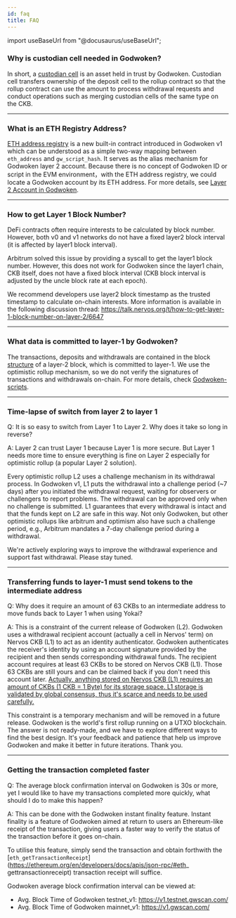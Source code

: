 ```yaml
---
id: faq
title: FAQ
---
```

import useBaseUrl from "@docusaurus/useBaseUrl";

### Why is custodian cell needed in Godwoken?

In short, a [custodian cell](depAndWthd.md#custodian-cell) is an asset held in trust by Godwoken. Custodian cell transfers ownership of the deposit cell to the rollup contract so that the rollup contract can use the amount to process withdrawal requests and conduct operations such as merging custodian cells of the same type on the CKB.

----

### What is an ETH Registry Address?

[ETH address registry](https://github.com/nervosnetwork/godwoken-scripts/blob/master/c/contracts/eth_addr_reg.c) is a new built-in contract introduced in Godwoken v1 which can be understood as a simple two-way mapping between `eth_address` and `gw_script_hash`. It serves as the alias mechanism for Godwoken layer 2 account. Because there is no concept of Godwoken ID or script in the EVM environment，with the ETH address registry, we could locate a Godwoken account by its ETH address. For more details, see [Layer 2 Account in Godwoken](layer2Account.md).

----

### How to get Layer 1 Block Number?

DeFi contracts often require interests to be calculated by block number. However, both v0 and v1 networks do not have a fixed layer2 block interval (it is affected by layer1 block interval).

Arbitrum solved this issue by providing a syscall to get the layer1 block number. However, this does not work for Godwoken since the layer1 chain, CKB itself, does not have a fixed block interval (CKB block interval is adjusted by the uncle block rate at each epoch).

We recommend developers use layer2 block timestamp as the trusted timestamp to calculate on-chain interests. More information is available in the following discussion thread: https://talk.nervos.org/t/how-to-get-layer-1-block-number-on-layer-2/6647

----

### What data is committed to layer-1 by Godwoken?

The transactions, deposits and withdrawals are contained in the block [structure](https://github.com/nervosnetwork/godwoken/blob/v1.5.0/crates/types/schemas/godwoken.mol#L97-L110) of a layer-2 block, which is committed to layer-1. We use the optimistic rollup mechanism, so we do not verify the signatures of transactions and withdrawals on-chain. For more details, check [Godwoken-scripts](https://github.com/nervosnetwork/godwoken-scripts/blob/master/README.md).

----

### Time-lapse of switch from layer 2 to layer 1

Q: It is so easy to switch from Layer 1 to Layer 2. Why does it take so long in reverse?

A: Layer 2 can trust Layer 1 because Layer 1 is more secure. But Layer 1 needs more time to ensure everything is fine on Layer 2 especially for optimistic rollup (a popular Layer 2 solution). 

Every optimistic rollup L2 uses a challenge mechanism in its withdrawal process. In Godwoken v1, L1 puts the withdrawal into a challenge period (~7 days) after you initiated the withdrawal request, waiting for observers or challengers to report problems. The withdrawal can be approved only when no challenge is submitted. L1 guarantees that every withdrawal is intact and that the funds kept on L2 are safe in this way. Not only Godwoken, but other optimistic rollups like arbitrum and optimism also have such a challenge period, e.g., Arbitrum mandates a 7-day challenge period during a withdrawal.

We're actively exploring ways to improve the withdrawal experience and support fast withdrawal. Please stay tuned.

----

### Transferring funds to layer-1 must send tokens to the intermediate address

Q: Why does it require an amount of 63 CKBs to an intermediate address to move funds back to Layer 1 when using Yokai? 

A: This is a constraint of the current release of Godwoken (L2). Godwoken uses a withdrawal recipient account (actually a cell in Nervos' term) on Nervos CKB (L1) to act as an identity authenticator. Godwoken authenticates the receiver's identity by using an account signature provided by the recipient and then sends corresponding withdrawal funds. The recipient account requires at least 63 CKBs to be stored on Nervos CKB (L1). Those 63 CKBs are still yours and can be claimed back if you don't need this account later. [Actually, anything stored on Nervos CKB (L1) requires an amount of CKBs (1 CKB = 1 Byte) for its storage space. L1 storage is validated by global consensus, thus it's scarce and needs to be used carefully.](https://docs.nervos.org/docs/basics/concepts/economics)

This constraint is a temporary mechanism and will be removed in a future release. Godwoken is the world's first rollup running on a UTXO blockchain. The answer is not ready-made, and we have to explore different ways to find the best design. It's your feedback and patience that help us improve Godwoken and make it better in future iterations. Thank you.

----

### Getting the transaction completed faster

Q: The average block confirmation interval on Godwoken is 30s or more, yet I would like to have my transactions completed more quickly, what should I do to make this happen?

A: This can be done with the Godwoken instant finality feature. Instant finality is a feature of Godwoken aimed at return to users an Ethereum-like receipt of the transaction, giving users a faster way to verify the status of the transaction before it goes on-chain. 

To utilise this feature, simply send the transaction and obtain forthwith the [`eth_getTransactionReceipt`](https://ethereum.org/en/developers/docs/apis/json-rpc/#eth_ gettransactionreceipt) transaction receipt will suffice.

Godwoken average block confirmation interval can be viewed at:
- Avg. Block Time of Godwoken testnet_v1: https://v1.testnet.gwscan.com/
- Avg. Block Time of Godwoken mainnet_v1: https://v1.gwscan.com/